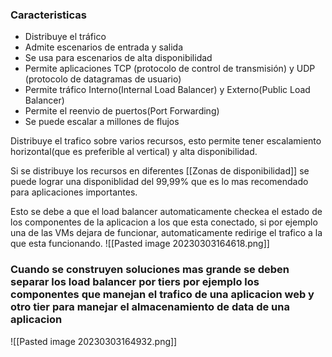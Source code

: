 ### Caracteristicas
-   Distribuye el tráfico
-   Admite escenarios de entrada y salida
-   Se usa para escenarios de alta disponibilidad
-   Permite aplicaciones TCP (protocolo de control de transmisión) y UDP (protocolo de datagramas de usuario)
-   Permite tráfico Interno(Internal Load Balancer) y Externo(Public Load Balancer)
-   Permite el reenvio de puertos(Port Forwarding)
-   Se puede escalar a millones de flujos

Distribuye el trafico sobre varios recursos, esto permite tener escalamiento horizontal(que es preferible al vertical) y alta disponibilidad.

Si se distribuye los recursos en diferentes [[Zonas de disponibilidad]] se puede lograr una disponiblidad del 99,99% que es lo mas recomendado para aplicaciones importantes.

Esto se debe a que el load balancer automaticamente checkea el estado de los componentes de la aplicacion a los que esta conectado, si por ejemplo una de las VMs
dejara de funcionar, automaticamente redirige el trafico a la que esta funcionando.
![[Pasted image 20230303164618.png]]
### Cuando se construyen soluciones mas grande se deben separar los load balancer por tiers por ejemplo los componentes que manejan el trafico de una aplicacion web y otro tier para manejar el almacenamiento de data de una aplicacion
![[Pasted image 20230303164932.png]]